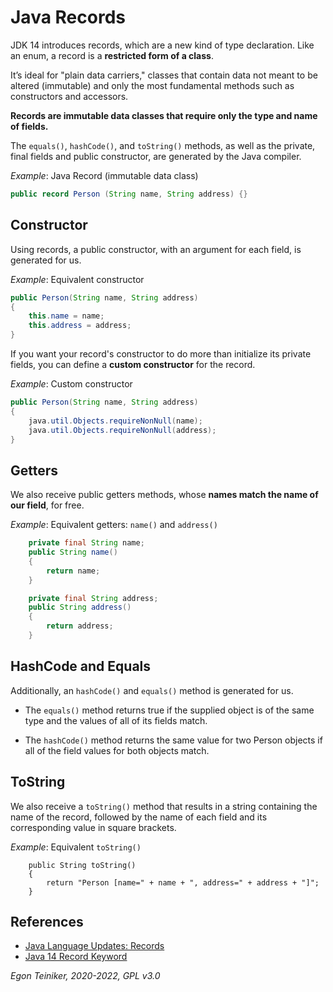 # Java Records

JDK 14 introduces records, which are a new kind of type declaration. 
Like an enum, a record is a **restricted form of a class**. 

It’s ideal for "plain data carriers," classes that contain data not meant to be altered (immutable) and 
only the most fundamental methods such as constructors and accessors.

**Records are immutable data classes that require only the type and name of fields.**

The `equals()`, `hashCode()`, and `toString()` methods, as well as the private, final fields and public constructor, 
are generated by the Java compiler.

_Example_: Java Record (immutable data class)
```Java
public record Person (String name, String address) {}
```

## Constructor
Using records, a public constructor, with an argument for each field, is generated for us.

_Example_: Equivalent constructor 
```Java
public Person(String name, String address) 
{
    this.name = name;
    this.address = address;
}
```

If you want your record's constructor to do more than initialize its private fields, you can define 
a **custom constructor** for the record.

_Example_: Custom constructor
```Java
public Person(String name, String address) 
{
    java.util.Objects.requireNonNull(name);
    java.util.Objects.requireNonNull(address);
}
```


## Getters
We also receive public getters methods, whose **names match the name of our field**, for free.

_Example_: Equivalent getters: `name()` and `address()` 
```Java
    private final String name;
    public String name()
    {
        return name;
    }

	private final String address;
	public String address()
	{
		return address;
	}
```

## HashCode and Equals
Additionally, an `hashCode()` and `equals()` method is generated for us.

* The `equals()` method returns true if the supplied object is of the same type and the 
  values of all of its fields match.

* The `hashCode()` method returns the same value for two Person objects if all of the field 
  values for both objects match.
 
## ToString
We also receive a `toString()` method that results in a string containing the name of the record, 
followed by the name of each field and its corresponding value in square brackets.

_Example_: Equivalent `toString()` 
```
    public String toString() 
    {
        return "Person [name=" + name + ", address=" + address + "]";
    }
```

## References
* [Java Language Updates: Records](https://docs.oracle.com/en/java/javase/14/language/records.html)
* [Java 14 Record Keyword](https://www.baeldung.com/java-record-keyword)

*Egon Teiniker, 2020-2022, GPL v3.0*